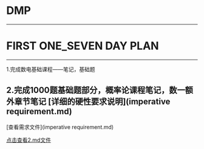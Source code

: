 # DMP
---
# FIRST ONE_SEVEN DAY PLAN
---
1.完成数电基础课程——笔记，基础题

2.完成1000题基础题部分，概率论课程笔记，数一额外章节笔记
[详细的硬性要求说明](imperative requirement.md)
---
[查看需求文件](imperative requirement.md)

[点击查看2.md文件](imperativerequirement.md)
